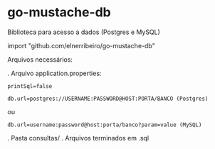 # go-mustache-db
Biblioteca para acesso a dados (Postgres e MySQL)

import "github.com/elnerribeiro/go-mustache-db"

Arquivos necessários:

. Arquivo application.properties:

	printSql=false
	
	db.url=postgres://USERNAME:PASSWORD@HOST:PORTA/BANCO (Postgres)
	
ou

	db.url=username:password@host:porta/banco?param=value (MySQL)
	
. Pasta consultas/
	. Arquivos terminados em .sql

